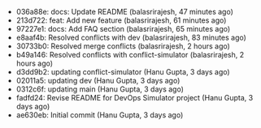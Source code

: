 - 036a88e: docs: Update README (balasrirajesh, 47 minutes ago)
- 213d722: feat: Add new feature (balasrirajesh, 61 minutes ago)
- 97227e1: docs: Add FAQ section (balasrirajesh, 65 minutes ago)
- e8aaf4b: Resolved conflicts with dev (balasrirajesh, 83 minutes ago)
- 30733b0: Resolved merge conflicts (balasrirajesh, 2 hours ago)
- b49a146: Resolved conflicts with conflict-simulator (balasrirajesh, 2 hours ago)
- d3dd9b2: updating conflict-simulator (Hanu Gupta, 3 days ago)
- 02011a5: updating dev (Hanu Gupta, 3 days ago)
- 0312c6f: updating main (Hanu Gupta, 3 days ago)
- fadfd24: Revise README for DevOps Simulator project (Hanu Gupta, 3 days ago)
- ae630eb: Initial commit (Hanu Gupta, 3 days ago)